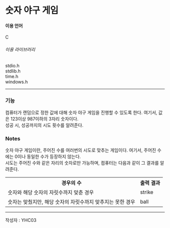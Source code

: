 # 숫자 야구 게임

#### 이용 언어
C

###### 이용 라이브러리
stdio.h  
stdlib.h  
time.h  
windows.h  

---

### 기능
컴퓨터가 랜덤으로 정한 값에 대해 숫자 야구 게임을 진행할 수 있도록 한다. 여기서, 값은 123이상 987이하의 3자리 숫자이다.  
성공 시, 성공까지의 시도 횟수를 알려준다.  

### Notes
숫자 야구 게임이란, 주어진 수를 여러번의 시도로 맞추는 게임이다. 여기서, 주어진 수에는 0이나 동일한 수가 등장하지 않는다.  
시도는 주어진 수와 같은 자리의 숫자로만 가능하며, 컴퓨터는 다음과 같이 그 결과를 알려준다.  

<table>
	<tr>
		<th>경우의 수</th>
		<th>출력 결과</th>
	</tr>
	<tr>
		<td>숫자와 해당 숫자의 자릿수까지 맞춘 경우</td>
		<td>strike</td>
	</tr>
	<tr>
		<td>숫자는 맞췄지만, 해당 숫자의 자릿수까지 맞추지는 못한 경우</td>
		<td>ball</td>
	</tr>
</table>


---
작성자 : YHC03  